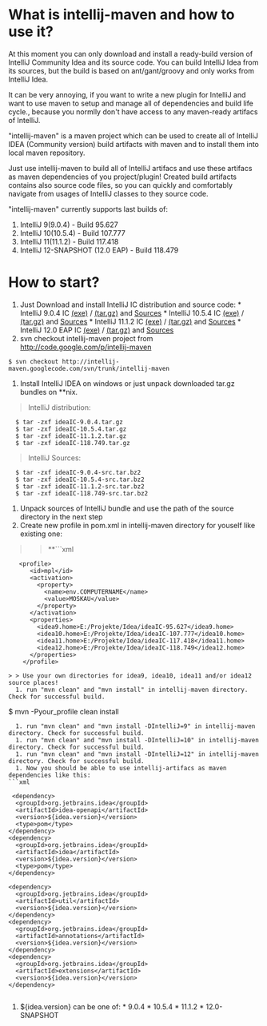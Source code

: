 # What is intellij-maven and how to use it? #

At this moment you can only download and install a ready-build version of IntelliJ Community Idea and its source code. You can build IntelliJ Idea from its sources, but the build is based on ant/gant/groovy and only works from IntelliJ Idea.

It can be very annoying, if you want to write a new plugin for IntelliJ and want to use maven to setup and manage all of dependencies and build life cycle., because you normlly don't have access to any maven-ready artifacs of IntelliJ.

"intellij-maven" is a maven project which can be used to create all of IntelliJ IDEA (Community version) build artifacts with maven and to install them into local maven repository.

Just use intellij-maven to build all of IntelliJ artifacs and use these artifacs as maven dependencies of you project/plugin! Created build artifacts contains also source code files, so you can quickly and comfortably navigate from usages of IntelliJ classes to they source code.

"intellij-maven" currently supports last builds of:
  1. IntelliJ 9(9.0.4) - Build 95.627
  1. IntelliJ 10(10.5.4) - Build 107.777
  1. IntelliJ 11(11.1.2) - Build 117.418
  1. IntelliJ 12-SNAPSHOT (12.0 EAP) - Build 118.479

# How to start? #

  1. Just Download and install IntelliJ IC distribution and source code:
    * IntelliJ 9.0.4 IC [(exe)](http://download.jetbrains.com/idea/ideaIC-9.0.4.exe) / [(tar.gz)](http://download.jetbrains.com/idea/ideaIC-9.0.4.tar.gz) and  [Sources](http://download.jetbrains.com/idea/ideaIC-9.0.4-src.tar.bz2)
    * IntelliJ 10.5.4 IC [(exe)](http://download.jetbrains.com/idea/ideaIC-10.5.4.exe) / [(tar.gz)](http://download.jetbrains.com/idea/ideaIC-10.5.4.tar.gz)  and  [Sources](http://download.jetbrains.com/idea/ideaIC-10.5.4-src.tar.bz2)
    * IntelliJ 11.1.2 IC [(exe)](http://download.jetbrains.com/idea/ideaIC-11.1.2.exe) / [(tar.gz)](http://download.jetbrains.com/idea/ideaIC-11.1.2.tar.gz) and  [Sources](http://download.jetbrains.com/idea/ideaIC-11.1.2-src.tar.bz2)
    * IntelliJ 12.0 EAP IC [(exe)](http://download.jetbrains.com/idea/ideaIC-118.749.exe) / [(tar.gz)](http://download.jetbrains.com/idea/ideaIC-118.749.tar.gz) and  [Sources](http://download.jetbrains.com/idea/ideaIC-118.749-src.tar.bz2)
  1. svn checkout intellij-maven project from http://code.google.com/p/intellij-maven
```
$ svn checkout http://intellij-maven.googlecode.com/svn/trunk/intellij-maven
```
  1. Install IntelliJ IDEA on windows or just unpack downloaded tar.gz bundles on **nix.
> IntelliJ distribution:
```
  $ tar -zxf ideaIC-9.0.4.tar.gz
  $ tar -zxf ideaIC-10.5.4.tar.gz
  $ tar -zxf ideaIC-11.1.2.tar.gz
  $ tar -zxf ideaIC-118.749.tar.gz
```
> IntelliJ  Sources:
```
  $ tar -zxf ideaIC-9.0.4-src.tar.bz2
  $ tar -zxf ideaIC-10.5.4-src.tar.bz2
  $ tar -zxf ideaIC-11.1.2-src.tar.bz2
  $ tar -zxf ideaIC-118.749-src.tar.bz2
```
  1. Unpack sources of IntelliJ bundle and use the path of the source directory in the next step
  1. Create new profile in pom.xml in intellij-maven directory for youself like existing one:
> >**```xml

```
   <profile>
      <id>mpl</id>
      <activation>
        <property>
          <name>env.COMPUTERNAME</name>
          <value>MOSKAU</value>
        </property>
      </activation>
      <properties>
        <idea9.home>E:/Projekte/Idea/ideaIC-95.627</idea9.home>
        <idea10.home>E:/Projekte/Idea/ideaIC-107.777</idea10.home>
        <idea11.home>E:/Projekte/Idea/ideaIC-117.418</idea11.home>
        <idea12.home>E:/Projekte/Idea/ideaIC-118.749</idea12.home>
      </properties>
    </profile>
```
```
> > Use your own directories for idea9, idea10, idea11 and/or idea12 source places!
  1. run "mvn clean" and "mvn install" in intellij-maven directory. Check for successful build.
```
$ mvn -Pyour_profile clean install
```
  1. run "mvn clean" and "mvn install -DIntelliJ=9" in intellij-maven directory. Check for successful build.
  1. run "mvn clean" and "mvn install -DIntelliJ=10" in intellij-maven directory. Check for successful build.
  1. run "mvn clean" and "mvn install -DIntelliJ=12" in intellij-maven directory. Check for successful build.
  1. Now you should be able to use intellij-artifacs as maven dependencies like this:
```xml

```
     <dependency>
      <groupId>org.jetbrains.idea</groupId>
      <artifactId>idea-openapi</artifactId>
      <version>${idea.version}</version>
      <type>pom</type>
    </dependency>
    <dependency>
      <groupId>org.jetbrains.idea</groupId>
      <artifactId>idea</artifactId>
      <version>${idea.version}</version>
      <type>pom</type>
    </dependency>

    <dependency>
      <groupId>org.jetbrains.idea</groupId>
      <artifactId>util</artifactId>
      <version>${idea.version}</version>
    </dependency>
    <dependency>
      <groupId>org.jetbrains.idea</groupId>
      <artifactId>annotations</artifactId>
      <version>${idea.version}</version>
    </dependency>
    <dependency>
      <groupId>org.jetbrains.idea</groupId>
      <artifactId>extensions</artifactId>
      <version>${idea.version}</version>
    </dependency>
```
```

  1. ${idea.version} can be one of:
    * 9.0.4
    * 10.5.4
    * 11.1.2
    * 12.0-SNAPSHOT